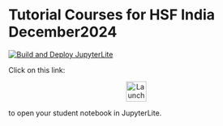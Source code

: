 # Tutorial Courses for HSF India December2024

[![Build and Deploy JupyterLite](https://github.com/ianna/courses-hsf-india-december2024/actions/workflows/jupyterlite.yml/badge.svg)](https://github.com/ianna/courses-hsf-india-december2024/actions/workflows/jupyterlite.yml)

Click on this link:

<p align="center">
  <a href="https://github.com/ianna/courses-hsf-india-december2024/blob/main/content/Elephants.ipynb">
    <img src="https://jupyterlite.readthedocs.io/en/latest/_static/badge.svg" alt="Launch JupyterLite" height="40">
  </a>
</p>

to open your student notebook in JupyterLite.

